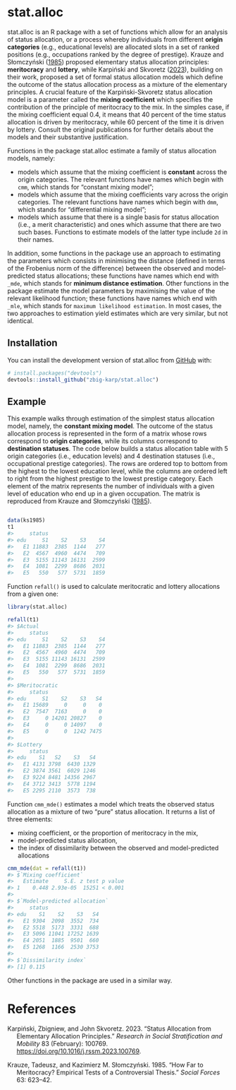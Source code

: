 
<!-- README.md is generated from README.Rmd. Please edit that file -->

# stat.alloc

<!-- badges: start -->

<!-- badges: end -->

stat.alloc is an R package with a set of functions which allow for an
analysis of status allocation, or a process whereby individuals from
different **origin categories** (e.g., educational levels) are allocated
slots in a set of ranked positions (e.g., occupations ranked by the
degree of prestige). Krauze and Słomczyński ([1985](#ref-krauze1985))
proposed elementary status allocation principles: **meritocracy** and
**lottery**, while Karpiński and Skvoretz ([2023](#ref-karpinski2023)),
building on their work, proposed a set of formal status allocation
models which define the outcome of the status allocation process as a
mixture of the elementary principles. A crucial feature of the
Karpiński-Skvoretz status allocation model is a parameter called the
**mixing coefficient** which specifies the contribution of the principle
of meritocracy to the mix. In the simples case, if the mixing
coefficient equal 0.4, it means that 40 percent of the time status
allocation is driven by meritocracy, while 60 percent of the time it is
driven by lottery. Consult the original publications for further details
about the models and their substantive justification.

Functions in the package stat.alloc estimate a family of status
allocation models, namely:

- models which assume that the mixing coefficient is **constant** across
  the origin categories. The relevant functions have names which begin
  with `cmm`, which stands for “constant mixing model”;
- models which assume that the mixing coefficients vary across the
  origin categories. The relevant functions have names which begin with
  `dmm`, which stands for “differential mixing model”;
- models which assume that there is a single basis for status allocation
  (i.e., a merit characteristic) and ones which assume that there are
  two such bases. Functions to estimate models of the latter type
  include `2d` in their names.

In addition, some functions in the package use an approach to estimating
the parameters which consists in minimising the distance (defined in
terms of the Frobenius norm of the difference) between the observed and
model-predicted status allocations; these functions have names which end
with `_mde`, which stands for **minimum distance estimation**. Other
functions in the package estimate the model parameters by maximising the
value of the relevant likelihood function; these functions have names
which end with `_mle`, which stands for `maximum likelihood estimation`.
In most cases, the two approaches to estimation yield estimates which
are very similar, but not identical.

## Installation

You can install the development version of stat.alloc from
[GitHub](https://github.com/) with:

``` r
# install.packages("devtools")
devtools::install_github("zbig-karp/stat.alloc")
```

## Example

This example walks through estimation of the simplest status allocation
model, namely, the **constant mixing model**. The outcome of the status
allocation process is represented in the form of a matrix whose rows
correspond to **origin categories**, while its columns correspond to
**destination statuses**. The code below builds a status allocation
table with 5 origin categories (i.e., education levels) and 4
destination statuses (i.e., occupational prestige categories). The rows
are ordered top to bottom from the highest to the lowest education
level, while the columns are ordered left to right from the highest
prestige to the lowest prestige category. Each element of the matrix
represents the number of individuals with a given level of education who
end up in a given occupation. The matrix is reproduced from Krauze and
Słomczyński ([1985](#ref-krauze1985)).

``` r

data(ks1985)
t1
#>     status
#> edu     S1    S2    S3    S4
#>   E1 11883  2385  1144   277
#>   E2  4567  4960  4474   709
#>   E3  5155 11143 16131  2599
#>   E4  1081  2299  8686  2031
#>   E5   550   577  5731  1859
```

Function `refall()` is used to calculate meritocratic and lottery
allocations from a given one:

``` r
library(stat.alloc)

refall(t1)
#> $Actual
#>     status
#> edu     S1    S2    S3    S4
#>   E1 11883  2385  1144   277
#>   E2  4567  4960  4474   709
#>   E3  5155 11143 16131  2599
#>   E4  1081  2299  8686  2031
#>   E5   550   577  5731  1859
#> 
#> $Meritocratic
#>     status
#> edu     S1    S2    S3   S4
#>   E1 15689     0     0    0
#>   E2  7547  7163     0    0
#>   E3     0 14201 20827    0
#>   E4     0     0 14097    0
#>   E5     0     0  1242 7475
#> 
#> $Lottery
#>     status
#> edu    S1   S2    S3   S4
#>   E1 4131 3798  6430 1329
#>   E2 3874 3561  6029 1246
#>   E3 9224 8481 14356 2967
#>   E4 3712 3413  5778 1194
#>   E5 2295 2110  3573  738
```

Function `cmm_mde()` estimates a model which treats the observed status
allocation as a mixture of two “pure” status allocation. It returns a
list of three elements:

- mixing coefficient, or the proportion of meritocracy in the mix,
- model-predicted status allocation,
- the index of dissimilarity between the observed and model-predicted
  allocations

``` r
cmm_mde(dat = refall(t1))
#> $`Mixing coefficient`
#>   Estimate     S.E. z test p value
#> 1    0.448 2.93e-05  15251 < 0.001
#> 
#> $`Model-predicted allocation`
#>     status
#> edu    S1    S2    S3   S4
#>   E1 9304  2098  3552  734
#>   E2 5518  5173  3331  688
#>   E3 5096 11041 17252 1639
#>   E4 2051  1885  9501  660
#>   E5 1268  1166  2530 3753
#> 
#> $`Dissimilarity index`
#> [1] 0.115
```

Other functions in the package are used in a similar way.

# References

<div id="refs" class="references csl-bib-body hanging-indent"
entry-spacing="0">

<div id="ref-karpinski2023" class="csl-entry">

Karpiński, Zbigniew, and John Skvoretz. 2023. “Status Allocation from
Elementary Allocation Principles.” *Research in Social Stratification
and Mobility* 83 (February): 100769.
<https://doi.org/10.1016/j.rssm.2023.100769>.

</div>

<div id="ref-krauze1985" class="csl-entry">

Krauze, Tadeusz, and Kazimierz M. Słomczyński. 1985. “How Far to
Meritocracy? Empirical Tests of a Controversial Thesis.” *Social Forces*
63: 623–42.

</div>

</div>

